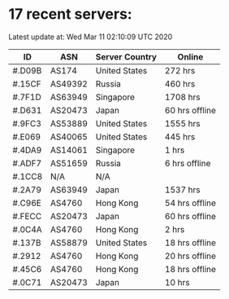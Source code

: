 # 17 recent servers:

Latest update at: Wed Mar 11 02:10:09 UTC 2020

| ID | ASN | Server Country | Online |
| -- | --- | -------------- | ------ |
| #.D09B | AS174 | United States | 272 hrs |
| #.15CF | AS49392 | Russia | 460 hrs |
| #.7F1D | AS63949 | Singapore | 1708 hrs |
| #.D631 | AS20473 | Japan | 60 hrs offline |
| #.9FC3 | AS53889 | United States | 1555 hrs |
| #.E069 | AS40065 | United States | 445 hrs |
| #.4DA9 | AS14061 | Singapore | 1 hrs |
| #.ADF7 | AS51659 | Russia | 6 hrs offline |
| #.1CC8 | N/A | N/A | |
| #.2A79 | AS63949 | Japan | 1537 hrs |
| #.C96E | AS4760 | Hong Kong | 54 hrs offline |
| #.FECC | AS20473 | Japan | 60 hrs offline |
| #.0C4A | AS4760 | Hong Kong | 2 hrs |
| #.137B | AS58879 | United States | 18 hrs offline |
| #.2912 | AS4760 | Hong Kong | 20 hrs offline |
| #.45C6 | AS4760 | Hong Kong | 18 hrs offline |
| #.0C71 | AS20473 | Japan | 10 hrs |

